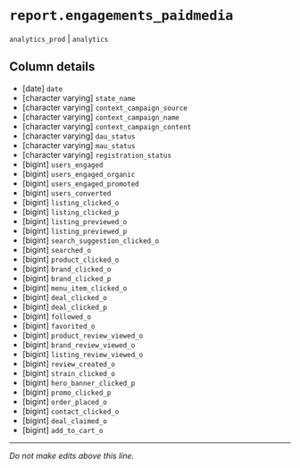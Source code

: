 # `report.engagements_paidmedia`
`analytics_prod` | `analytics`

## Column details
* [date]      `date`
* [character varying] `state_name`
* [character varying] `context_campaign_source`
* [character varying] `context_campaign_name`
* [character varying] `context_campaign_content`
* [character varying] `dau_status`
* [character varying] `mau_status`
* [character varying] `registration_status`
* [bigint]    `users_engaged`
* [bigint]    `users_engaged_organic`
* [bigint]    `users_engaged_promoted`
* [bigint]    `users_converted`
* [bigint]    `listing_clicked_o`
* [bigint]    `listing_clicked_p`
* [bigint]    `listing_previewed_o`
* [bigint]    `listing_previewed_p`
* [bigint]    `search_suggestion_clicked_o`
* [bigint]    `searched_o`
* [bigint]    `product_clicked_o`
* [bigint]    `brand_clicked_o`
* [bigint]    `brand_clicked_p`
* [bigint]    `menu_item_clicked_o`
* [bigint]    `deal_clicked_o`
* [bigint]    `deal_clicked_p`
* [bigint]    `followed_o`
* [bigint]    `favorited_o`
* [bigint]    `product_review_viewed_o`
* [bigint]    `brand_review_viewed_o`
* [bigint]    `listing_review_viewed_o`
* [bigint]    `review_created_o`
* [bigint]    `strain_clicked_o`
* [bigint]    `hero_banner_clicked_p`
* [bigint]    `promo_clicked_p`
* [bigint]    `order_placed_o`
* [bigint]    `contact_clicked_o`
* [bigint]    `deal_claimed_o`
* [bigint]    `add_to_cart_o`

-------------------------------------------------------------------------------
*Do not make edits above this line.*
